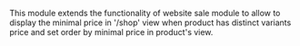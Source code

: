 This module extends the functionality of website sale module to allow to
display the minimal price in '/shop' view when product has distinct
variants price and set order by minimal price in product's view.

